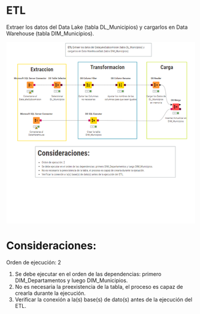 # ETL
Extraer los datos del Data Lake (tabla DL_Municipios) y cargarlos en Data Warehouse (tabla DIM_Municipios).

![diagramamunicipios.png](https://github.com/Saren-Cased/lugar_Hechos/blob/91c1199c647b476df580be4dfd00b2caeda6c92e/DataWareHouse/ETL/etl_dim_municipios/etl_dim_municipios.png)

# Consideraciones:
Orden de ejecución: 2
1. Se debe ejecutar en el orden de las dependencias: primero DIM_Departamentos y luego DIM_Municipios.
2. No es necesaria la preexistencia de la tabla, el proceso es capaz de crearla durante la ejecución.
3. Verificar la conexión a la(s) base(s) de dato(s) antes de la ejecución del ETL.
